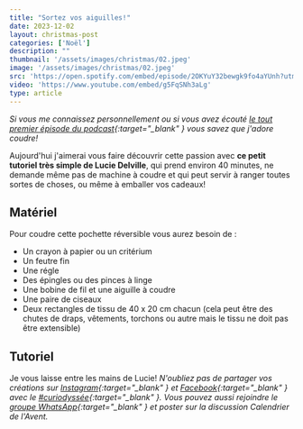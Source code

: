 ```yaml
---
title: "Sortez vos aiguilles!"
date: 2023-12-02
layout: christmas-post
categories: ['Noël']
description: ""
thumbnail: '/assets/images/christmas/02.jpeg'
image: '/assets/images/christmas/02.jpeg'
src: 'https://open.spotify.com/embed/episode/2OKYuY32bewgk9fo4aYUnh?utm_source=generator'
video: 'https://www.youtube.com/embed/g5FqSNh3aLg'
type: article
---
```


_Si vous me connaissez personnellement ou si vous avez écouté [le tout premier épisode du podcast](https://open.spotify.com/episode/2OKYuY32bewgk9fo4aYUnh?si=331146c9549f4e8f){:target="\_blank" } vous savez que j'adore coudre!_

Aujourd'hui j'aimerai vous faire découvrir cette passion avec **ce petit tutoriel très simple de Lucie Delville**, qui prend environ 40 minutes, ne demande même pas de machine à coudre et qui peut servir à ranger toutes sortes de choses, ou même à emballer vos cadeaux! 

## Matériel

Pour coudre cette pochette réversible vous aurez besoin de : 
- Un crayon à papier ou un critérium
- Un feutre fin
- Une régle
- Des épingles ou des pinces à linge
- Une bobine de fil et une aiguille à coudre
- Une paire de ciseaux
- Deux rectangles de tissu de 40 x 20 cm chacun (cela peut être des chutes de draps, vêtements, torchons ou autre mais le tissu ne doit pas être extensible)

## Tutoriel

Je vous laisse entre les mains de Lucie! 
_N'oubliez pas de partager vos créations sur [Instagram](https://www.instagram.com/curiodyssee/){:target="\_blank" } et [Facebook](https://www.facebook.com/profile.php?id=100095299300100){:target="\_blank" } avec le [#curiodyssée](https://www.instagram.com/explore/tags/curiodyss%C3%A9e/){:target="\_blank" }. Vous pouvez aussi rejoindre le [groupe WhatsApp](https://chat.whatsapp.com/DpoZEthNJNf3GVLHsyHiG5){:target="\_blank" } et poster sur la discussion Calendrier de l'Avent._